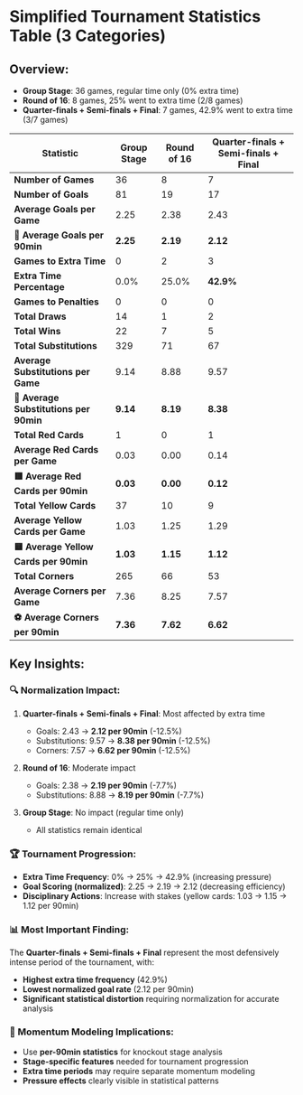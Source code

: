 # Simplified Tournament Statistics Table (3 Categories)

## Overview:
- **Group Stage**: 36 games, regular time only (0% extra time)
- **Round of 16**: 8 games, 25% went to extra time (2/8 games)  
- **Quarter-finals + Semi-finals + Final**: 7 games, 42.9% went to extra time (3/7 games)

| **Statistic** | **Group Stage** | **Round of 16** | **Quarter-finals + Semi-finals + Final** |
|---------------|----------------|----------------|------------------------------------------|
| **Number of Games** | 36 | 8 | 7 |
| **Number of Goals** | 81 | 19 | 17 |
| **Average Goals per Game** | 2.25 | 2.38 | 2.43 |
| **🎯 Average Goals per 90min** | **2.25** | **2.19** | **2.12** |
| **Games to Extra Time** | 0 | 2 | 3 |
| **Extra Time Percentage** | 0.0% | 25.0% | **42.9%** |
| **Games to Penalties** | 0 | 0 | 0 |
| **Total Draws** | 14 | 1 | 2 |
| **Total Wins** | 22 | 7 | 5 |
| **Total Substitutions** | 329 | 71 | 67 |
| **Average Substitutions per Game** | 9.14 | 8.88 | 9.57 |
| **🔄 Average Substitutions per 90min** | **9.14** | **8.19** | **8.38** |
| **Total Red Cards** | 1 | 0 | 1 |
| **Average Red Cards per Game** | 0.03 | 0.00 | 0.14 |
| **🟥 Average Red Cards per 90min** | **0.03** | **0.00** | **0.12** |
| **Total Yellow Cards** | 37 | 10 | 9 |
| **Average Yellow Cards per Game** | 1.03 | 1.25 | 1.29 |
| **🟨 Average Yellow Cards per 90min** | **1.03** | **1.15** | **1.12** |
| **Total Corners** | 265 | 66 | 53 |
| **Average Corners per Game** | 7.36 | 8.25 | 7.57 |
| **⚽ Average Corners per 90min** | **7.36** | **7.62** | **6.62** |

## Key Insights:

### **🔍 Normalization Impact:**
1. **Quarter-finals + Semi-finals + Final**: Most affected by extra time
   - Goals: 2.43 → **2.12 per 90min** (-12.5%)
   - Substitutions: 9.57 → **8.38 per 90min** (-12.5%)
   - Corners: 7.57 → **6.62 per 90min** (-12.5%)

2. **Round of 16**: Moderate impact
   - Goals: 2.38 → **2.19 per 90min** (-7.7%)
   - Substitutions: 8.88 → **8.19 per 90min** (-7.7%)

3. **Group Stage**: No impact (regular time only)
   - All statistics remain identical

### **🏆 Tournament Progression:**
- **Extra Time Frequency**: 0% → 25% → 42.9% (increasing pressure)
- **Goal Scoring (normalized)**: 2.25 → 2.19 → 2.12 (decreasing efficiency)
- **Disciplinary Actions**: Increase with stakes (yellow cards: 1.03 → 1.15 → 1.12 per 90min)

### **📊 Most Important Finding:**
The **Quarter-finals + Semi-finals + Final** represent the most defensively intense period of the tournament, with:
- **Highest extra time frequency** (42.9%)
- **Lowest normalized goal rate** (2.12 per 90min)
- **Significant statistical distortion** requiring normalization for accurate analysis

### **🎯 Momentum Modeling Implications:**
- Use **per-90min statistics** for knockout stage analysis
- **Stage-specific features** needed for tournament progression
- **Extra time periods** may require separate momentum modeling
- **Pressure effects** clearly visible in statistical patterns 